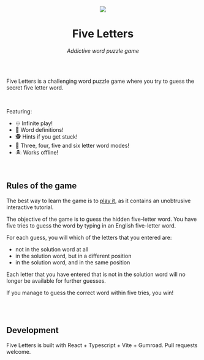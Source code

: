 <p align="center"><a href="https://fiveletters.xyz"><img src="https://www.fiveletters.xyz/og.png" /></a></p>

<h1 align="center">Five Letters</h1>
<p align="center"><em>Addictive word puzzle game</em></p>


<br />
<br />
<p>
Five Letters is a challenging word puzzle game where you try to guess the secret five letter word.
</p>

<br />

Featuring:

- ♾ Infinite play!
- 📖 Word definitions!
- 🕵️ Hints if you get stuck!
- 🔢 Three, four, five and six letter word modes!
- 🏝 Works offline!
  
<br />

## Rules of the game

The best way to learn the game is to <a href="https://fiveletters.xyz">play it</a>, as it contains an unobtrusive interactive tutorial.

The objective of the game is to guess the hidden five-letter word.
You have five tries to guess the word by typing in an English five-letter word.

For each guess, you will which of the letters that you entered are:
- not in the solution word at all
- in the solution word, but in a different position
- in the solution word, and in the same position

Each letter that you have entered that is not in the solution word will no longer be available for further guesses.

If you manage to guess the correct word within five tries, you win! 

<br />
<br />

## Development

Five Letters is built with React + Typescript + Vite + Gumroad.
Pull requests welcome.
